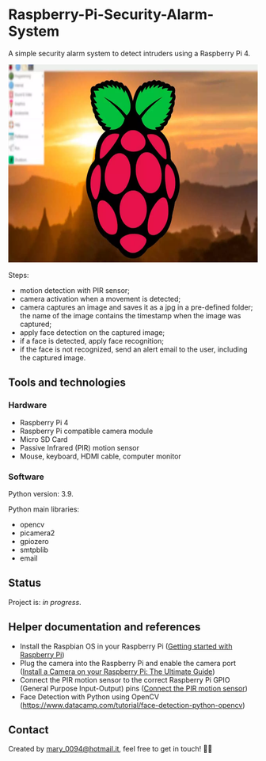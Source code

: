 # Raspberry-Pi-Security-Alarm-System
A simple security alarm system to detect intruders using a Raspberry Pi 4. 

<p float="left">
  <img src="https://github.com/mariadancianu/Raspberry-Pi-Security-Surveillance-Camera/blob/main/Raspberry-Pi-OS-Logo.png" width="800" height="400"/>

</p>

Steps:
- motion detection with PIR sensor;
- camera activation when a movement is detected;
- camera captures an image and saves it as a jpg in a pre-defined folder; the name of the image contains the timestamp when the image was captured;
- apply face detection on the captured image; 
- if a face is detected, apply face recognition;
- if the face is not recognized, send an alert email to the user, including the captured image.


## Tools and technologies

### Hardware 
- Raspberry Pi 4
- Raspberry Pi compatible camera module 
- Micro SD Card
- Passive Infrared (PIR) motion sensor 
- Mouse, keyboard, HDMI cable, computer monitor  

### Software 
Python version: 3.9. 

Python main libraries:
- opencv
- picamera2
- gpiozero
- smtpblib
- email


## Status
Project is: *in progress*. 

## Helper documentation and references
- Install the Raspbian OS in your Raspberry Pi ([Getting started with Raspberry Pi](https://www.raspberrypi.com/documentation/computers/getting-started.html))
- Plug the camera into the Raspberry Pi and enable the camera port ([Install a Camera on your Raspberry Pi: The Ultimate Guide](https://raspberrytips.com/install-camera-raspberry-pi/))
- Connect the PIR motion sensor to the correct Raspberry Pi GPIO (General Purpose Input-Output) pins ([Connect the PIR motion sensor](https://projects.raspberrypi.org/en/projects/parent-detector/1))
- Face Detection with Python using OpenCV (https://www.datacamp.com/tutorial/face-detection-python-opencv)

## Contact 
Created by mary_0094@hotmail.it, feel free to get in touch! :woman_technologist:
